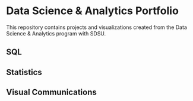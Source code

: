 # Data Science & Analytics Portfolio
This repository contains projects and visualizations created from the Data Science & Analytics program with SDSU.
## SQL
## Statistics
## Visual Communications

